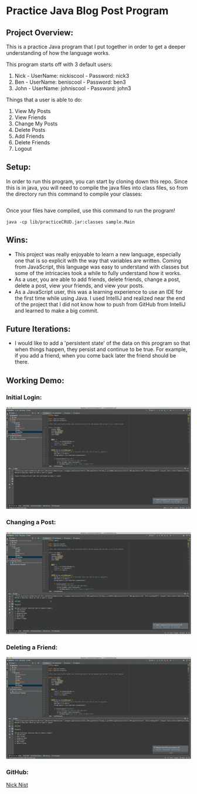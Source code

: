 # Practice Java Blog Post Program

## Project Overview:

This is a practice Java program that I put together in order to get a deeper understanding of how the language works.

This program starts off with 3 default users: 
1. Nick - UserName: nickiscool - Password: nick3
2. Ben - UserName: beniscool - Password: ben3
3. John - UserName: johniscool - Password: john3

Things that a user is able to do:
1. View My Posts
2. View Friends
3. Change My Posts
4. Delete Posts
5. Add Friends
6. Delete Friends
7. Logout

## Setup:
In order to run this program, you can start by cloning down this repo. Since this is in java, you will need to compile the java files into class files, so from the directory run this command to compile your classes: 
```javac -cp lib/practiceCRUD.jar -d classes src/sample/Main.java src/sample/Login.java src/sample/User.java src/sample/UserData.java
```

Once your files have compiled, use this command to run the program!
```
java -cp lib/practiceCRUD.jar:classes sample.Main
```

## Wins:
* This project was really enjoyable to learn a new language, especially one that is so explicit with the way that variables are written. Coming from JavaScript, this language was easy to understand with classes but some of the intricacies took a while to fully understand how it works.
* As a user, you are able to add friends, delete friends, change a post, delete a post, view your friends, and view your posts.
* As a JavaScript user, this was a learning experience to use an IDE for the first time while using Java. I used IntelliJ and realized near the end of the project that I did not know how to push from GitHub from IntelliJ and learned to make a big commit.

## Future Iterations:
* I would like to add a 'persistent state' of the data on this program so that when things happen, they persist and continue to be true. For example, if you add a friend, when you come back later the friend should be there.

## Working Demo:
### Initial Login:
![src/sample/login.gif](src/sample/login.gif)

### Changing a Post:
![src/sample/change-post.gif](src/sample/change-post.gif)

### Deleting a Friend:
![src/sample/delete-friend.gif](src/sample/delete-friend.gif)

### GitHub:

[Nick Nist](https://github.com/nicknist)
